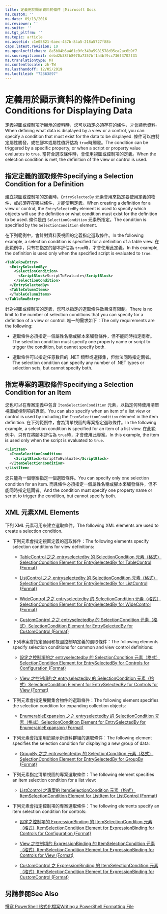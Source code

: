 ```yaml
---
title: 定義用於顯示資料的條件 |Microsoft Docs
ms.custom: ''
ms.date: 09/13/2016
ms.reviewer: ''
ms.suite: ''
ms.tgt_pltfrm: ''
ms.topic: article
ms.assetid: c1e05821-6aec-437b-84a5-218a5727f88b
caps.latest.revision: 10
ms.openlocfilehash: 8a5b84b6a461e9fc340a5981578d95ca2ac6b9f7
ms.sourcegitcommit: debd2b38fb8070a7357bf1a4bf9cc736f3702f31
ms.translationtype: MT
ms.contentlocale: zh-TW
ms.lasthandoff: 12/05/2019
ms.locfileid: "72363897"
---
```

# <a name="defining-conditions-for-displaying-data"></a><span data-ttu-id="0ccbf-102">定義用於顯示資料的條件</span><span class="sxs-lookup"><span data-stu-id="0ccbf-102">Defining Conditions for Displaying Data</span></span>

<span data-ttu-id="0ccbf-103">定義視圖或控制項所顯示的資料時，您可以指定必須存在的條件，才會顯示資料。</span><span class="sxs-lookup"><span data-stu-id="0ccbf-103">When defining what data is displayed by a view or a control, you can specify a condition that must exist for the data to be displayed.</span></span> <span data-ttu-id="0ccbf-104">條件可以由特定屬性觸發，或在腳本或屬性值評估為 `true`時觸發。</span><span class="sxs-lookup"><span data-stu-id="0ccbf-104">The condition can be triggered by a specific property, or when a script or property value evaluates to `true`.</span></span> <span data-ttu-id="0ccbf-105">當符合選取條件時，會使用視圖或控制項的定義。</span><span class="sxs-lookup"><span data-stu-id="0ccbf-105">When the selection condition is met, the definition of the view or control is used.</span></span>

## <a name="specifying-a-selection-condition-for-a-definition"></a><span data-ttu-id="0ccbf-106">指定定義的選取條件</span><span class="sxs-lookup"><span data-stu-id="0ccbf-106">Specifying a Selection Condition for a Definition</span></span>

<span data-ttu-id="0ccbf-107">建立視圖或控制項的定義時，`EntrySelectedBy` 元素會用來指定要使用定義的物件，或必須存在哪些條件，才能使用定義。</span><span class="sxs-lookup"><span data-stu-id="0ccbf-107">When creating a definition for a view or control, the `EntrySelectedBy` element is used to specify which objects will use the definition or what condition must exist for the definition to be used.</span></span> <span data-ttu-id="0ccbf-108">條件是由 `SelectionCondition` 元素所指定。</span><span class="sxs-lookup"><span data-stu-id="0ccbf-108">The condition is specified by the `SelectionCondition` element.</span></span>

<span data-ttu-id="0ccbf-109">在下列範例中，會針對資料表視圖的定義指定選取條件。</span><span class="sxs-lookup"><span data-stu-id="0ccbf-109">In the following example, a selection condition is specified for a definition of a table view.</span></span> <span data-ttu-id="0ccbf-110">在此範例中，只有在指定的腳本評估為 `true`時，才會使用此定義。</span><span class="sxs-lookup"><span data-stu-id="0ccbf-110">In this example, the definition is used only when the specified script is evaluated to `true`.</span></span>

```xml
<TableRowEntry>
  <EntrySelectedBy>
    <SelectionCondition>
      <ScriptBlock>ScriptToEvaluate</ScriptBlock>
    </SelectionCondition>
  </EntrySelectedBy>
  <TableColumnItems>
  </TableColumnItems>
</TableRowEntry>

```

<span data-ttu-id="0ccbf-111">針對視圖或控制項的定義，您可以指定的選取條件數目沒有限制。</span><span class="sxs-lookup"><span data-stu-id="0ccbf-111">There is no limit to the number of selection conditions that you can specify for a definition of a view or control.</span></span> <span data-ttu-id="0ccbf-112">唯一的需求如下：</span><span class="sxs-lookup"><span data-stu-id="0ccbf-112">The only requirements are the following:</span></span>

- <span data-ttu-id="0ccbf-113">選取條件必須指定一個屬性名稱或腳本來觸發條件，但不能同時指定兩者。</span><span class="sxs-lookup"><span data-stu-id="0ccbf-113">The selection condition must specify one property name or script to trigger the condition, but cannot specify both.</span></span>

- <span data-ttu-id="0ccbf-114">選取條件可以指定任意數目的 .NET 類型或選擇集，但無法同時指定兩者。</span><span class="sxs-lookup"><span data-stu-id="0ccbf-114">The selection condition can specify any number of .NET types or selection sets, but cannot specify both.</span></span>

## <a name="specifying-a-selection-condition-for-an-item"></a><span data-ttu-id="0ccbf-115">指定專案的選取條件</span><span class="sxs-lookup"><span data-stu-id="0ccbf-115">Specifying a Selection Condition for an Item</span></span>

<span data-ttu-id="0ccbf-116">您也可以在專案定義中包含 `ItemSelectionCondition` 元素，以指定何時使用清單視圖或控制項的專案。</span><span class="sxs-lookup"><span data-stu-id="0ccbf-116">You can also specify when an item of a list view or control is used by including the `ItemSelectionCondition` element in the item definition.</span></span> <span data-ttu-id="0ccbf-117">在下列範例中，會為清單視圖的專案指定選取條件。</span><span class="sxs-lookup"><span data-stu-id="0ccbf-117">In the following example, a selection condition is specified for an item of a list view.</span></span> <span data-ttu-id="0ccbf-118">在此範例中，只有在將腳本評估為 `true`時，才會使用此專案。</span><span class="sxs-lookup"><span data-stu-id="0ccbf-118">In this example, the item is used only when the script is evaluated to `true`.</span></span>

```xml
<ListItem>
  <ItemSelectionCondition>
    <ScriptBlock>ScriptToEvaluate</ScriptBlock>
  </ItemSelectionCondition>
</ListItem>

```

<span data-ttu-id="0ccbf-119">您只能為一個專案指定一個選取條件。</span><span class="sxs-lookup"><span data-stu-id="0ccbf-119">You can specify only one selection condition for an item.</span></span> <span data-ttu-id="0ccbf-120">而且條件必須指定一個屬性名稱或腳本來觸發條件，但不能同時指定這兩者。</span><span class="sxs-lookup"><span data-stu-id="0ccbf-120">And the condition must specify one property name or script to trigger the condition, but cannot specify both.</span></span>

## <a name="xml-elements"></a><span data-ttu-id="0ccbf-121">XML 元素</span><span class="sxs-lookup"><span data-stu-id="0ccbf-121">XML Elements</span></span>

 <span data-ttu-id="0ccbf-122">下列 XML 元素可用來建立選取條件。</span><span class="sxs-lookup"><span data-stu-id="0ccbf-122">The following XML elements are used to create a selection condition.</span></span>

- <span data-ttu-id="0ccbf-123">下列元素會指定視圖定義的選取條件：</span><span class="sxs-lookup"><span data-stu-id="0ccbf-123">The following elements specify selection conditions for view definitions:</span></span>

    - [<span data-ttu-id="0ccbf-124">TableControl 之之 entryselectedby 的 SelectionCondition 元素（格式）</span><span class="sxs-lookup"><span data-stu-id="0ccbf-124">SelectionCondition Element for EntrySelectedBy for TableControl (Format)</span></span>](./selectioncondition-element-for-entryselectedby-for-tablecontrol-format.md)

    - [<span data-ttu-id="0ccbf-125">ListControl 之之 entryselectedby 的 SelectionCondition 元素（格式）</span><span class="sxs-lookup"><span data-stu-id="0ccbf-125">SelectionCondition Element for EntrySelectedBy for ListControl (Format)</span></span>](./selectioncondition-element-for-entryselectedby-for-listcontrol-format.md)

    - [<span data-ttu-id="0ccbf-126">WideControl 之之 entryselectedby 的 SelectionCondition 元素（格式）</span><span class="sxs-lookup"><span data-stu-id="0ccbf-126">SelectionCondition Element for EntrySelectedBy for WideControl (Format)</span></span>](./selectioncondition-element-for-entryselectedby-for-widecontrol-format.md)

    - [<span data-ttu-id="0ccbf-127">CustomControl 之之 entryselectedby 的 SelectionCondition 元素（格式）</span><span class="sxs-lookup"><span data-stu-id="0ccbf-127">SelectionCondition Element for EntrySelectedBy for CustomControl (Format)</span></span>](./selectioncondition-element-for-entryselectedby-for-customcontrol-format.md)

- <span data-ttu-id="0ccbf-128">下列專案會指定通用和視圖控制項定義的選取條件：</span><span class="sxs-lookup"><span data-stu-id="0ccbf-128">The following elements specify selection conditions for common and view control definitions:</span></span>

    - [<span data-ttu-id="0ccbf-129">設定之控制項的之 entryselectedby 的 SelectionCondition 元素（格式）</span><span class="sxs-lookup"><span data-stu-id="0ccbf-129">SelectionCondition Element for EntrySelectedBy for Controls for Configuration (Format)</span></span>](./selectioncondition-element-for-entryselectedby-for-controls-for-configuration-format.md)

    - [<span data-ttu-id="0ccbf-130">View 之控制項的之 entryselectedby 的 SelectionCondition 元素（格式）</span><span class="sxs-lookup"><span data-stu-id="0ccbf-130">SelectionCondition Element for EntrySelectedBy for Controls for View (Format)</span></span>](./selectioncondition-element-for-entryselectedby-for-controls-for-view-format.md)

- <span data-ttu-id="0ccbf-131">下列元素會指定展開集合物件的選取條件：</span><span class="sxs-lookup"><span data-stu-id="0ccbf-131">The following element specifies the selection condition for expanding collection objects:</span></span>

    - [<span data-ttu-id="0ccbf-132">EnumerableExpansion 之之 entryselectedby 的 SelectionCondition 元素（格式）</span><span class="sxs-lookup"><span data-stu-id="0ccbf-132">SelectionCondition Element for EntrySelectedBy for EnumerableExpansion (Format)</span></span>](./selectioncondition-element-for-entryselectedby-for-enumerableexpansion-format.md)

- <span data-ttu-id="0ccbf-133">下列元素會指定用於顯示新資料群組的選取條件：</span><span class="sxs-lookup"><span data-stu-id="0ccbf-133">The following element specifies the selection condition for displaying a new group of data:</span></span>

    - [<span data-ttu-id="0ccbf-134">GroupBy 之之 entryselectedby 的 SelectionCondition 元素（格式）</span><span class="sxs-lookup"><span data-stu-id="0ccbf-134">SelectionCondition Element for EntrySelectedBy for GroupBy (Format)</span></span>](./selectioncondition-element-for-entryselectedby-for-groupby-format.md)

- <span data-ttu-id="0ccbf-135">下列元素指定清單視圖的專案選取條件：</span><span class="sxs-lookup"><span data-stu-id="0ccbf-135">The following element specifies an item selection condition for a list view:</span></span>

    - [<span data-ttu-id="0ccbf-136">ListControl 之專案的 ItemSelectionCondition 元素（格式）</span><span class="sxs-lookup"><span data-stu-id="0ccbf-136">ItemSelectionCondition Element for ListItem for ListControl (Format)</span></span>](./itemselectioncondition-element-for-listitem-for-listcontrol-format.md)

- <span data-ttu-id="0ccbf-137">下列元素會指定控制項的專案選取條件：</span><span class="sxs-lookup"><span data-stu-id="0ccbf-137">The following elements specify an item selection condition for controls:</span></span>

    - [<span data-ttu-id="0ccbf-138">設定之控制項的 ExpressionBinding 的 ItemSelectionCondition 元素（格式）</span><span class="sxs-lookup"><span data-stu-id="0ccbf-138">ItemSelectionCondition Element for ExpressionBinding for Controls for Configuration (Format)</span></span>](./itemselectioncondition-element-for-expressionbinding-for-controls-for-configuration-format.md)

    - [<span data-ttu-id="0ccbf-139">View 之控制項的 ExpressionBinding 的 ItemSelectionCondition 元素（格式）</span><span class="sxs-lookup"><span data-stu-id="0ccbf-139">ItemSelectionCondition Element for ExpressionBinding for Controls for View (Format)</span></span>](./itemselectioncondition-element-for-expressionbinding-for-controls-for-view-format.md)

    - [<span data-ttu-id="0ccbf-140">CustomControl 之 ExpressionBinding 的 ItemSelectionCondition 元素（格式）</span><span class="sxs-lookup"><span data-stu-id="0ccbf-140">ItemSelectionCondition Element for ExpressionBinding for CustomControl (Format)</span></span>](./itemselectioncondition-element-for-expressionbinding-for-customcontrol-format.md)

## <a name="see-also"></a><span data-ttu-id="0ccbf-141">另請參閱</span><span class="sxs-lookup"><span data-stu-id="0ccbf-141">See Also</span></span>

[<span data-ttu-id="0ccbf-142">撰寫 PowerShell 格式化檔案</span><span class="sxs-lookup"><span data-stu-id="0ccbf-142">Writing a PowerShell Formatting File</span></span>](./writing-a-powershell-formatting-file.md)
